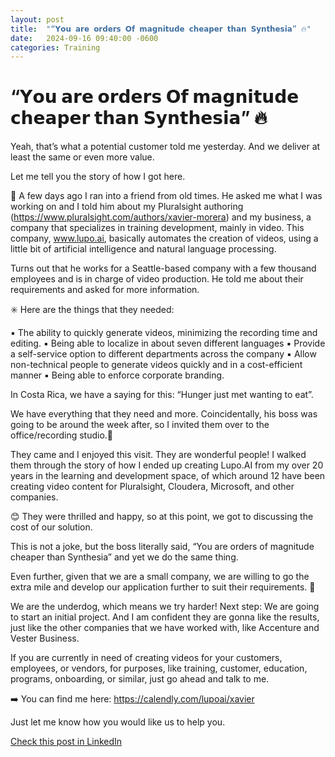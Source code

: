 ```yaml
---
layout: post
title:  "“𝗬𝗼𝘂 𝗮𝗿𝗲 𝗼𝗿𝗱𝗲𝗿𝘀 𝗢𝗳 𝗺𝗮𝗴𝗻𝗶𝘁𝘂𝗱𝗲 𝗰𝗵𝗲𝗮𝗽𝗲𝗿 𝘁𝗵𝗮𝗻 𝗦𝘆𝗻𝘁𝗵𝗲𝘀𝗶𝗮” 🔥"
date:   2024-09-16 09:40:00 -0600
categories: Training
---
```


# “𝗬𝗼𝘂 𝗮𝗿𝗲 𝗼𝗿𝗱𝗲𝗿𝘀 𝗢𝗳 𝗺𝗮𝗴𝗻𝗶𝘁𝘂𝗱𝗲 𝗰𝗵𝗲𝗮𝗽𝗲𝗿 𝘁𝗵𝗮𝗻 𝗦𝘆𝗻𝘁𝗵𝗲𝘀𝗶𝗮” 🔥

Yeah, that’s what a potential customer told me yesterday. And we deliver at least the same or even more value.

Let me tell you the story of how I got here.

📢 A few days ago I ran into a friend from old times. He asked me what I was working on and I told him about my Pluralsight authoring (https://www.pluralsight.com/authors/xavier-morera) and my business, a company that specializes in training development, mainly in video. This company, www.lupo.ai, basically automates the creation of videos, using a little bit of artificial intelligence and natural language processing.

Turns out that he works for a Seattle-based company with a few thousand employees and is in charge of video production. He told me about their requirements and asked for more information.

✳️ Here are the things that they needed:

▪️ The ability to quickly generate videos, minimizing the recording time and editing.
▪️ Being able to localize in about seven different languages
▪️ Provide a self-service option to different departments across the company
▪️ Allow non-technical people to generate videos quickly and in a cost-efficient manner
▪️ Being able to enforce corporate branding.

In Costa Rica, we have a saying for this: “Hunger just met wanting to eat”.

We have everything that they need and more. Coincidentally, his boss was going to be around the week after, so I invited them over to the office/recording studio.🤝

They came and I enjoyed this visit. They are wonderful people! I walked them through the story of how I ended up creating Lupo.AI from my over 20 years in the learning and development space, of which around 12 have been creating video content for Pluralsight, Cloudera, Microsoft, and other companies.

😊 They were thrilled and happy, so at this point, we got to discussing the cost of our solution.

This is not a joke, but the boss literally said, “You are orders of magnitude cheaper than Synthesia” and yet we do the same thing.

Even further, given that we are a small company, we are willing to go the extra mile and develop our application further to suit their requirements.  🚀

We are the underdog, which means we try harder!
Next step: We are going to start an initial project. And I am confident they are gonna like the results, just like the other companies that we have worked with, like Accenture and Vester Business.

If you are currently in need of creating videos for your customers, employees, or vendors, for purposes, like training, customer, education, programs, onboarding, or similar, just go ahead and talk to me. 

➡️ You can find me here: https://calendly.com/lupoai/xavier

Just let me know how you would like us to help you.

[Check this post in LinkedIn](https://www.linkedin.com/posts/xmorera_videomarketing-training-learninganddevelopment-activity-7241440715753369601-UdCM?utm_source=share&utm_medium=member_desktop)